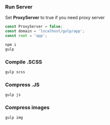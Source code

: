 ### Run Server

Set **ProxyServer** to true if you need proxy server
```js
const ProxyServer = false;
const domain = 'localhost/gulp/app';
const root = 'app';
```

```bash
npm i
gulp
```

### Compile .SCSS

```bash
gulp scss
```

### Compress .JS

```bash
gulp js
```

### Compress images

```bash
gulp img
```

